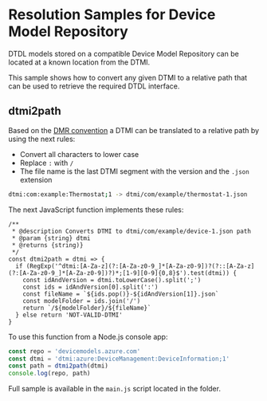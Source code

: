 # Resolution Samples for Device Model Repository

DTDL models stored on a compatible Device Model Repository can be located at a known location from the DTMI.

This sample shows how to convert any given DTMI to a relative path that can be used to retrieve the required DTDL interface.

## dtmi2path

Based on the [DMR convention](https://github.com/Azure/device-models-tools/wiki/Resolution-Convention) a DTMI can be translated to a relative path by using the next rules:

- Convert all characters to lower case
- Replace `:` with `/`
- The file name is the last DTMI segment with the version and the `.json` extension

```bash
dtmi:com:example:Thermostat;1 -> dtmi/com/example/thermostat-1.json
```

The next JavaScript function implements these rules:

```JS
/**
 * @description Converts DTMI to dtmi/com/example/device-1.json path
 * @param {string} dtmi
 * @returns {string)}
 */
const dtmi2path = dtmi => {
  if (RegExp('^dtmi:[A-Za-z](?:[A-Za-z0-9_]*[A-Za-z0-9])?(?::[A-Za-z](?:[A-Za-z0-9_]*[A-Za-z0-9])?)*;[1-9][0-9]{0,8}$').test(dtmi)) {
    const idAndVersion = dtmi.toLowerCase().split(';')
    const ids = idAndVersion[0].split(':')
    const fileName = `${ids.pop()}-${idAndVersion[1]}.json`
    const modelFolder = ids.join('/')
    return `/${modelFolder}/${fileName}`
  } else return 'NOT-VALID-DTMI'
}
```

To use this function from a Node.js console app:

```js
const repo = 'devicemodels.azure.com'
const dtmi = 'dtmi:azure:DeviceManagement:DeviceInformation;1'
const path = dtmi2path(dtmi)
console.log(repo, path)
```

Full sample is available in the `main.js` script located in the folder.
